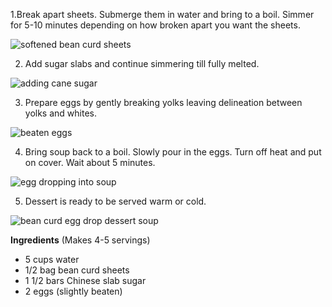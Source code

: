 1.Break apart sheets.  Submerge them in water and bring to a boil.  Simmer for 5-10 minutes depending on how broken apart you want the sheets.

![softened bean curd sheets](../img/49-5.jpg "")

2. Add sugar slabs and continue simmering till fully melted.

![adding cane sugar](../img/49-6.jpg "")

3. Prepare eggs by gently breaking yolks leaving delineation between yolks and whites.

![beaten eggs](../img/49-7.jpg "")

4. Bring soup back to a boil.  Slowly pour in the eggs.  Turn off heat and put on cover.  Wait about 5 minutes.

![egg dropping into soup](../img/49-8.jpg "")

5. Dessert is ready to be served warm or cold.

![bean curd egg drop dessert soup](../img/49-9.jpg "")

**Ingredients**
(Makes 4-5 servings)
- 5 cups water
- 1/2 bag bean curd sheets
- 1 1/2 bars Chinese slab sugar
- 2 eggs (slightly beaten)
